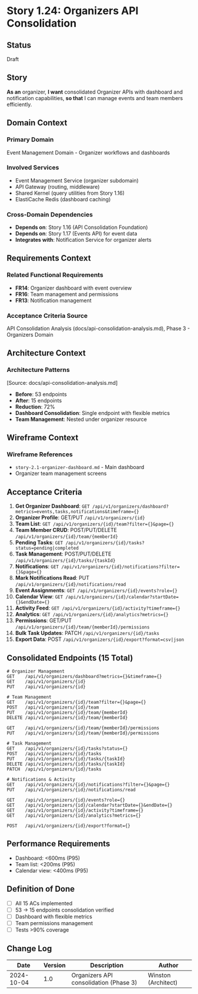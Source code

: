 # Story 1.24: Organizers API Consolidation

## Status
Draft

## Story

**As an** organizer,
**I want** consolidated Organizer APIs with dashboard and notification capabilities,
**so that** I can manage events and team members efficiently.

## Domain Context

### Primary Domain
Event Management Domain - Organizer workflows and dashboards

### Involved Services
- Event Management Service (organizer subdomain)
- API Gateway (routing, middleware)
- Shared Kernel (query utilities from Story 1.16)
- ElastiCache Redis (dashboard caching)

### Cross-Domain Dependencies
- **Depends on**: Story 1.16 (API Consolidation Foundation)
- **Depends on**: Story 1.17 (Events API) for event data
- **Integrates with**: Notification Service for organizer alerts

## Requirements Context

### Related Functional Requirements
- **FR14**: Organizer dashboard with event overview
- **FR16**: Team management and permissions
- **FR13**: Notification management

### Acceptance Criteria Source
API Consolidation Analysis (docs/api-consolidation-analysis.md), Phase 3 - Organizers Domain

## Architecture Context

### Architecture Patterns
[Source: docs/api-consolidation-analysis.md]
- **Before**: 53 endpoints
- **After**: 15 endpoints
- **Reduction**: 72%
- **Dashboard Consolidation**: Single endpoint with flexible metrics
- **Team Management**: Nested under organizer resource

## Wireframe Context

### Wireframe References
- `story-2.1-organizer-dashboard.md` - Main dashboard
- Organizer team management screens

## Acceptance Criteria

1. **Get Organizer Dashboard**: `GET /api/v1/organizers/dashboard?metrics=events,tasks,notifications&timeframe={}`
2. **Organizer Profile**: GET/PUT `/api/v1/organizers/{id}`
3. **Team List**: `GET /api/v1/organizers/{id}/team?filter={}&page={}`
4. **Team Member CRUD**: POST/PUT/DELETE `/api/v1/organizers/{id}/team/{memberId}`
5. **Pending Tasks**: `GET /api/v1/organizers/{id}/tasks?status=pending|completed`
6. **Task Management**: POST/PUT/DELETE `/api/v1/organizers/{id}/tasks/{taskId}`
7. **Notifications**: `GET /api/v1/organizers/{id}/notifications?filter={}&page={}`
8. **Mark Notifications Read**: PUT `/api/v1/organizers/{id}/notifications/read`
9. **Event Assignments**: `GET /api/v1/organizers/{id}/events?role={}`
10. **Calendar View**: `GET /api/v1/organizers/{id}/calendar?startDate={}&endDate={}`
11. **Activity Feed**: `GET /api/v1/organizers/{id}/activity?timeframe={}`
12. **Analytics**: `GET /api/v1/organizers/{id}/analytics?metrics={}`
13. **Permissions**: GET/PUT `/api/v1/organizers/{id}/team/{memberId}/permissions`
14. **Bulk Task Updates**: PATCH `/api/v1/organizers/{id}/tasks`
15. **Export Data**: POST `/api/v1/organizers/{id}/export?format=csv|json`

## Consolidated Endpoints (15 Total)

```
# Organizer Management
GET    /api/v1/organizers/dashboard?metrics={}&timeframe={}
GET    /api/v1/organizers/{id}
PUT    /api/v1/organizers/{id}

# Team Management
GET    /api/v1/organizers/{id}/team?filter={}&page={}
POST   /api/v1/organizers/{id}/team
PUT    /api/v1/organizers/{id}/team/{memberId}
DELETE /api/v1/organizers/{id}/team/{memberId}

GET    /api/v1/organizers/{id}/team/{memberId}/permissions
PUT    /api/v1/organizers/{id}/team/{memberId}/permissions

# Task Management
GET    /api/v1/organizers/{id}/tasks?status={}
POST   /api/v1/organizers/{id}/tasks
PUT    /api/v1/organizers/{id}/tasks/{taskId}
DELETE /api/v1/organizers/{id}/tasks/{taskId}
PATCH  /api/v1/organizers/{id}/tasks

# Notifications & Activity
GET    /api/v1/organizers/{id}/notifications?filter={}&page={}
PUT    /api/v1/organizers/{id}/notifications/read

GET    /api/v1/organizers/{id}/events?role={}
GET    /api/v1/organizers/{id}/calendar?startDate={}&endDate={}
GET    /api/v1/organizers/{id}/activity?timeframe={}
GET    /api/v1/organizers/{id}/analytics?metrics={}

POST   /api/v1/organizers/{id}/export?format={}
```

## Performance Requirements

- Dashboard: <600ms (P95)
- Team list: <200ms (P95)
- Calendar view: <400ms (P95)

## Definition of Done

- [ ] All 15 ACs implemented
- [ ] 53 → 15 endpoints consolidation verified
- [ ] Dashboard with flexible metrics
- [ ] Team permissions management
- [ ] Tests >90% coverage

## Change Log

| Date | Version | Description | Author |
|------|---------|-------------|--------|
| 2024-10-04 | 1.0 | Organizers API consolidation (Phase 3) | Winston (Architect) |
